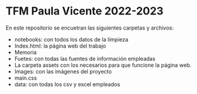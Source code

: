 # TFM Paula Vicente 2022-2023

En este repositorio se encuetran las siguientes carpetas y archivos:
- notebooks: con todos los datos de la limpieza 
- Index.html: la página web del trabajo
- Memoria
- Fuetes: con todas las fuentes de información empleadas
- La carpeta assets con los necesarios para que funcione la página web.
- Images: con las imágenes del proyecto
- main.css
- data: con todas los csv y excel empleados
  




